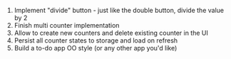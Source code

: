 1. Implement "divide" button - just like the double button, divide the value by 2
2. Finish multi counter implementation
3. Allow to create new counters and delete existing counter in the UI
4. Persist all counter states to storage and load on refresh
5. Build a to-do app OO style (or any other app you'd like)


